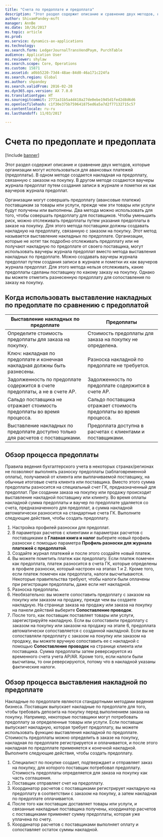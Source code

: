 ```yaml
---
title: "Счета по предоплате и предоплата"
description: "Этот раздел содержит описание и сравнение двух методов, которые организации могут использоваться для авансовых платежей (предоплаты). В одном методе создается накладная на предоплату, связанную с заказом на покупку. В другом методе создаются ваучеры журнала предоплат путем создания записи в журнале и пометки их как ваучеров журнала предоплат."
author: ShivamPandey-msft
manager: AnnBe
ms.date: 10/26/2017
ms.topic: article
ms.prod: 
ms.service: dynamics-ax-applications
ms.technology: 
ms.search.form: LedgerJournalTransVendPaym, PurchTable
audience: Application User
ms.reviewer: shylaw
ms.search.scope: Core, Operations
ms.custom: 15871
ms.assetid: a0bb5220-73d4-48ae-84d0-46a171c224fa
ms.search.region: Global
ms.author: shpandey
ms.search.validFrom: 2016-02-28
ms.dyn365.ops.version: AX 7.0.0
ms.translationtype: HT
ms.sourcegitcommit: 2771a31b5a4d418a27de0ebe1945d1fed2d8d6d6
ms.openlocfilehash: c1f30e375b759641875ed6a5a7d2f77132715c57
ms.contentlocale: ru-ru
ms.lasthandoff: 11/03/2017

---
```


# <a name="prepayment-invoices-vs-prepayments"></a>Счета по предоплате и предоплата

[!include [banner](../includes/banner.md)]

Этот раздел содержит описание и сравнение двух методов, которые организации могут использоваться для авансовых платежей (предоплаты). В одном методе создается накладная на предоплату, связанную с заказом на покупку. В другом методе создаются ваучеры журнала предоплат путем создания записи в журнале и пометки их как ваучеров журнала предоплат.

Организации могут совершать предоплату (авансовые платежи) поставщикам за товары или услуги, прежде чем эти товары или услуги будут получены или выполнены. Два метода можно использовать для того, чтобы совершать предоплату для поставщиков. Чтобы уменьшить риск, можно отслеживать предоплаты путем указания предоплаты в заказе на покупку. Для этого метода поставщики должны создавать накладную на предоплату, связанную с заказом на покупку. Этот метод называется выставление накладных по предоплате. Организации, которые не хотят так подробно отслеживать предоплату или не получают накладную по предоплате от своего поставщика, могут использовать ваучеры журнала предоплат вместо метода выставления накладных по предоплате. Можно создавать ваучеры журнала предоплат путем создания записи в журнале и пометки их как ваучеров журнала предоплат. Для этого метода нельзя отслеживать, какие предоплаты сделаны поставщику по какому заказу на покупку. Однако вы можете отметить разнесенную предоплату для сопоставления по заказу на покупку.

## <a name="when-to-use-prepayment-invoicing-vs-prepayments"></a>Когда использовать выставление накладных по предоплате по сравнению с предоплатой

| Выставление накладных по предоплате                                                                | Предоплаты                                                              |
|-------------------------------------------------------------------------------------|--------------------------------------------------------------------------|
| Определите стоимость предоплаты для заказа на покупку.                                    | Стоимость предоплаты для заказа на покупку не определена.                    |
| Ключ: накладная по предоплате и конечная накладная должны быть разнесены.                       | Разноска накладной по предоплате не требуется.                                    |
| Задолженность по предоплате содержится в счете предоплаты, а не в счете AP. | Задолженность по предоплате содержится в счете AP.                  |
| Сальдо поставщика не отражает стоимость предоплаты во время процесса.     | Сальдо поставщика отражает стоимость предоплаты во время процесса. |
| Выставление накладных по предоплате доступно только для расчетов с поставщиками.                         | Предоплата доступна в расчетах с клиентами и поставщиками.    |

## <a name="overview-of-the-prepayment-process"></a>Обзор процесса предоплаты
Правила ведения бухгалтерского учета в некоторых странах/регионах не позволяют выполнять разноску предоплаты (заблаговременной оплаты), получаемой от клиента или выплачиваемой поставщику, на обычные итоговые счета клиента или поставщика. Вместо этого сумма предоплаты разносится на специальный счет ГК, предназначенный для предоплат. При создании заказа на покупку или продажу происходит выставление накладной поставщику или клиенту. Во время оплаты накладной сумма предоплаты и ваучер по предоплате удаляется со счета, предназначенного для предоплат, а сумма накладной автоматически разносится на стандартные счета ГК. Выполните следующие действия, чтобы создать предоплату.

1.  Настройка профилей разноски для предоплат.
2.  В параметрах расчетов с клиентами и параметрах расчетов с поставщиками в **Главная книга и налог** выберите новый профиль разноски с помощью параметра **Профиль разноски для журнала платежей с предоплатой**.
3.  Создайте журнал платежей и после этого создайте новый платеж.
4.  Вы можете пометить платеж как предоплату. Если платеж помечен как предоплата, платеж разносится в счета ГК, которые определены в профиле разноски, который настроен на этапах 1 и 2. Кроме того, если платеж помечен как предоплата, налоги высчитываются. Некоторые правительства требуют, чтобы налоги были оплачены при регистрации предоплаты, даже если нет накладной.
5.  Разноска предоплаты.
6.  Необязательно: вы можете сопоставить предоплату с заказом на покупку или заказом на продажу, прежде чем вы создаете накладную. На странице заказа на продажу или заказа на покупку на панели действий выберите **Сопоставление проводок**.
7.  После того, как поставщик поставляет товары или услуги, зарегистрируйте накладную. Если вы сопоставили предоплату с заказом на покупку или заказом на продажу на этапе 6, предоплата автоматически сопоставляется с созданной накладной. Если вы не сопоставляли предоплату с заказом на покупку или заказом на продажу, вы можете вручную сопоставить ее с накладной с помощью **Сопоставление проводок** на странице клиента или поставщика. Сумма предоплаты затем реверсируется из временного счета учета AP/AR. Кроме того, если налоги были высчитаны, то они реверсируются, потому что в накладной указаны фактические налоги.

## <a name="overview-of-the-prepayment-invoicing-process"></a>Обзор процесса выставления накладной по предоплате
Накладные по предоплате являются стандартными методами ведения бизнеса. Поставщик выпускает накладные по предоплате для того, чтобы требовать депозита на покупку перед выполнением заказа на покупку. Например, некоторые поставщики могут потребовать предоплату за определенные товары или услуги. Если поставщик выпускает накладную, которая требует предоплату, вы можете использовать функцию выставления накладной по предоплате. Стоимость предоплаты можно определить в заказе на покупку, накладная по предоплате регистрируется и оплачивается, и после этого накладная по предоплате применяется к конечной накладной. Выполните следующие действия, чтобы создать предоплату.

1.  Специалист по покупке создает, подтверждает и отправляет заказ на покупку, для которого поставщик потребовал предоплату. Стоимость предоплаты определяется для заказа на покупку как часть соглашения.
2.  Поставщик отправляет счет на предоплату.
3.  Координатор расчетов с поставщиками регистрирует накладную на предоплату в соответствии с заказом на покупку, а затем накладная по предоплате оплачивается.
4.  После того как поставщик доставляет товары или услуги, и связанные накладные поставщика получены, координатор расчетов с поставщиками применяет сумму предоплаты, которая уже уплачена по счету.
5.  Координатор расчетов с поставщиками выполняет оплату и сопоставляет остаток суммы накладной.






